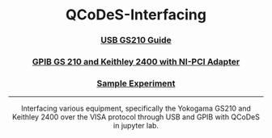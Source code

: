 <h1 align="center">
  QCoDeS-Interfacing
</h1>

<h3 align="center">
  <a href="/GS210_USB/install.md">USB GS210 Guide</a>
</h3>

<h3 align="center">
  <a href="/NI_PCI_GPIB/install.md">GPIB GS 210 and Keithley 2400 with NI-PCI Adapter</a>
</h3>

<h3 align="center">
  <a href="/Resistor_Circuit.md">Sample Experiment</a>
</h3>

---

<p align="center">
  Interfacing various equipment, specifically the Yokogama GS210 and Keithley 2400 over the VISA protocol through USB and GPIB with QCoDeS in jupyter lab.
</p>